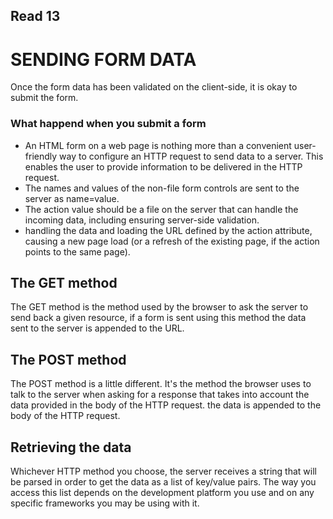 ## Read 13

# SENDING FORM DATA

Once the form data has been validated on the client-side, it is okay to submit the form.

### What happend when you submit a form

- An HTML form on a web page is nothing more than a convenient user-friendly way to configure an HTTP request to send data to a server. This enables the user to provide information to be delivered in the HTTP request.
- The names and values of the non-file form controls are sent to the server as name=value.
- The action value should be a file on the server that can handle the incoming data, including ensuring server-side validation.
- handling the data and loading the URL defined by the action attribute, causing a new page load (or a refresh of the existing page, if the action points to the same page).

## The GET method

The GET method is the method used by the browser to ask the server to send back a given resource,  if a form is sent using this method the data sent to the server is appended to the URL.

## The POST method 

The POST method is a little different. It's the method the browser uses to talk to the server when asking for a response that takes into account the data provided in the body of the HTTP request.
the data is appended to the body of the HTTP request.

## Retrieving the data

Whichever HTTP method you choose, the server receives a string that will be parsed in order to get the data as a list of key/value pairs. The way you access this list depends on the development platform you use and on any specific frameworks you may be using with it.



